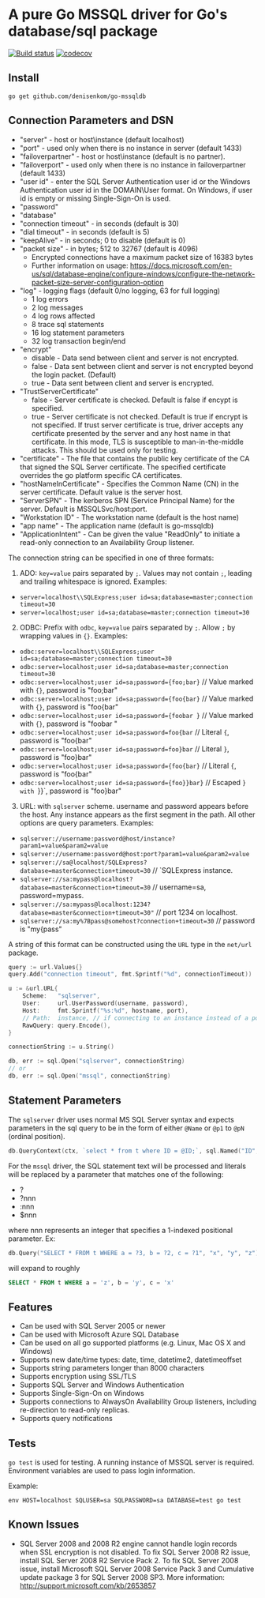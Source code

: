 # A pure Go MSSQL driver for Go's database/sql package

[![Build status](https://ci.appveyor.com/api/projects/status/ujv21jd241h8o5s7?svg=true)](https://ci.appveyor.com/project/denisenk/go-mssqldb)
[![codecov](https://codecov.io/gh/denisenkom/go-mssqldb/branch/master/graph/badge.svg)](https://codecov.io/gh/denisenkom/go-mssqldb)

## Install

    go get github.com/denisenkom/go-mssqldb

## Connection Parameters and DSN

* "server" - host or host\instance (default localhost)
* "port" - used only when there is no instance in server (default 1433)
* "failoverpartner" - host or host\instance (default is no partner). 
* "failoverport" - used only when there is no instance in failoverpartner (default 1433)
* "user id" - enter the SQL Server Authentication user id or the Windows Authentication user id in the DOMAIN\User format. On Windows, if user id is empty or missing Single-Sign-On is used.
* "password"
* "database"
* "connection timeout" - in seconds (default is 30)
* "dial timeout" - in seconds (default is 5)
* "keepAlive" - in seconds; 0 to disable (default is 0)
* "packet size" - in bytes; 512 to 32767 (default is 4096)
  * Encrypted connections have a maximum packet size of 16383 bytes
  * Further information on usage: https://docs.microsoft.com/en-us/sql/database-engine/configure-windows/configure-the-network-packet-size-server-configuration-option
* "log" - logging flags (default 0/no logging, 63 for full logging)
  *  1 log errors
  *  2 log messages
  *  4 log rows affected
  *  8 trace sql statements
  * 16 log statement parameters
  * 32 log transaction begin/end
* "encrypt"
  * disable - Data send between client and server is not encrypted.
  * false - Data sent between client and server is not encrypted beyond the login packet. (Default)
  * true - Data sent between client and server is encrypted.
* "TrustServerCertificate"
  * false - Server certificate is checked. Default is false if encypt is specified.
  * true - Server certificate is not checked. Default is true if encrypt is not specified. If trust server certificate is true, driver accepts any certificate presented by the server and any host name in that certificate. In this mode, TLS is susceptible to man-in-the-middle attacks. This should be used only for testing.
* "certificate" - The file that contains the public key certificate of the CA that signed the SQL Server certificate. The specified certificate overrides the go platform specific CA certificates.
* "hostNameInCertificate" - Specifies the Common Name (CN) in the server certificate. Default value is the server host.
* "ServerSPN" - The kerberos SPN (Service Principal Name) for the server. Default is MSSQLSvc/host:port.
* "Workstation ID" - The workstation name (default is the host name)
* "app name" - The application name (default is go-mssqldb)
* "ApplicationIntent" - Can be given the value "ReadOnly" to initiate a read-only connection to an Availability Group listener.

The connection string can be specified in one of three formats:

1. ADO: `key=value` pairs separated by `;`. Values may not contain `;`, leading and trailing whitespace is ignored.
     Examples:
	
  * `server=localhost\\SQLExpress;user id=sa;database=master;connection timeout=30`
  * `server=localhost;user id=sa;database=master;connection timeout=30`

2. ODBC: Prefix with `odbc`, `key=value` pairs separated by `;`. Allow `;` by wrapping
    values in `{}`. Examples:
	
  * `odbc:server=localhost\\SQLExpress;user id=sa;database=master;connection timeout=30`
  * `odbc:server=localhost;user id=sa;database=master;connection timeout=30`
  * `odbc:server=localhost;user id=sa;password={foo;bar}` // Value marked with `{}`, password is "foo;bar"
  * `odbc:server=localhost;user id=sa;password={foo{bar}` // Value marked with `{}`, password is "foo{bar"
  * `odbc:server=localhost;user id=sa;password={foobar }` // Value marked with `{}`, password is "foobar "
  * `odbc:server=localhost;user id=sa;password=foo{bar`   // Literal `{`, password is "foo{bar"
  * `odbc:server=localhost;user id=sa;password=foo}bar`   // Literal `}`, password is "foo}bar"
  * `odbc:server=localhost;user id=sa;password={foo{bar}` // Literal `{`, password is "foo{bar"
  * `odbc:server=localhost;user id=sa;password={foo}}bar}` // Escaped `} with `}}`, password is "foo}bar"

3. URL: with `sqlserver` scheme. username and password appears before the host. Any instance appears as
    the first segment in the path. All other options are query parameters. Examples:

  * `sqlserver://username:password@host/instance?param1=value&param2=value`
  * `sqlserver://username:password@host:port?param1=value&param2=value`
  * `sqlserver://sa@localhost/SQLExpress?database=master&connection+timeout=30` // `SQLExpress instance.
  * `sqlserver://sa:mypass@localhost?database=master&connection+timeout=30`     // username=sa, password=mypass.
  * `sqlserver://sa:mypass@localhost:1234?database=master&connection+timeout=30"` // port 1234 on localhost.
  * `sqlserver://sa:my%7Bpass@somehost?connection+timeout=30` // password is "my{pass"

  A string of this format can be constructed using the `URL` type in the `net/url` package.

  ```go
  query := url.Values{}
  query.Add("connection timeout", fmt.Sprintf("%d", connectionTimeout))

  u := &url.URL{
      Scheme:   "sqlserver",
      User:     url.UserPassword(username, password),
      Host:     fmt.Sprintf("%s:%d", hostname, port),
      // Path:  instance, // if connecting to an instance instead of a port
      RawQuery: query.Encode(),
  }

  connectionString := u.String()

  db, err := sql.Open("sqlserver", connectionString)
  // or
  db, err := sql.Open("mssql", connectionString)
  ```

## Statement Parameters

The `sqlserver` driver uses normal MS SQL Server syntax and expects parameters in
the sql query to be in the form of either `@Name` or `@p1` to `@pN` (ordinal position).

```go
db.QueryContext(ctx, `select * from t where ID = @ID;`, sql.Named("ID", 6))
```


For the `mssql` driver, the SQL statement text will be processed and literals will
be replaced by a parameter that matches one of the following:

* ?
* ?nnn
* :nnn
* $nnn

where nnn represents an integer that specifies a 1-indexed positional parameter. Ex:

```go
db.Query("SELECT * FROM t WHERE a = ?3, b = ?2, c = ?1", "x", "y", "z")
```

will expand to roughly

```sql
SELECT * FROM t WHERE a = 'z', b = 'y', c = 'x'
```

## Features

* Can be used with SQL Server 2005 or newer
* Can be used with Microsoft Azure SQL Database
* Can be used on all go supported platforms (e.g. Linux, Mac OS X and Windows)
* Supports new date/time types: date, time, datetime2, datetimeoffset
* Supports string parameters longer than 8000 characters
* Supports encryption using SSL/TLS
* Supports SQL Server and Windows Authentication
* Supports Single-Sign-On on Windows
* Supports connections to AlwaysOn Availability Group listeners, including re-direction to read-only replicas.
* Supports query notifications

## Tests

`go test` is used for testing. A running instance of MSSQL server is required.
Environment variables are used to pass login information.

Example:

    env HOST=localhost SQLUSER=sa SQLPASSWORD=sa DATABASE=test go test

## Known Issues

* SQL Server 2008 and 2008 R2 engine cannot handle login records when SSL encryption is not disabled.
To fix SQL Server 2008 R2 issue, install SQL Server 2008 R2 Service Pack 2.
To fix SQL Server 2008 issue, install Microsoft SQL Server 2008 Service Pack 3 and Cumulative update package 3 for SQL Server 2008 SP3.
More information: http://support.microsoft.com/kb/2653857
